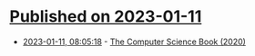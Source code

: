 # [Published on 2023-01-11](index.md)

* [2023-01-11, 08:05:18](https://news.ycombinator.com/item?id=34336213) - [The Computer Science Book (2020)](https://thecomputersciencebook.com/book/)
